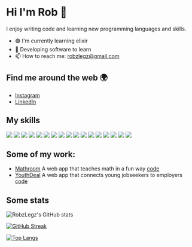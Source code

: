 # Hi I'm Rob 👋

I enjoy writing code and learning new programming languages and skills. 

- 🟣 I'm currently learning elixir
- 🤖 Developing software to learn 
- 📫 How to reach me: [robzlegz@gmail.com](mailto:robzlegz@gmail.com)

## Find me around the web 🌍

- [Instagram](https://www.instagram.com/robzlegz)
- [LinkedIn](https://www.linkedin.com/in/roberts-legzdi%C5%86%C5%A1-438254206/)

## My skills

![](https://img.shields.io/badge/python-244D70?style=for-the-badge&logo=python&logoColor=white)
![](https://img.shields.io/badge/JavaScript-F7DF1E?style=for-the-badge&logo=javascript&logoColor=black)
![](https://img.shields.io/badge/TypeScript-3178C6?style=for-the-badge&logo=typescript&logoColor=black)
![](https://img.shields.io/badge/React-20232A?style=for-the-badge&logo=react&logoColor=61DAFB)
![](https://img.shields.io/badge/Redux-593D88?style=for-the-badge&logo=redux&logoColor=white)
![](https://img.shields.io/badge/Node.js-43853D?style=for-the-badge&logo=node.js&logoColor=white)
![](https://img.shields.io/badge/Express.js-404D59?style=for-the-badge)
![](https://img.shields.io/badge/MongoDB-4EA94B?style=for-the-badge&logo=mongodb&logoColor=white)
![](https://img.shields.io/badge/Next-000000?style=for-the-badge&logo=nextjs&logoColor=white)
![](https://img.shields.io/badge/elixir-674777?style=for-the-badge&logo=elixir&logoColor=white)
![](https://img.shields.io/badge/HTML5-E34F26?style=for-the-badge&logo=html5&logoColor=white)
![](https://img.shields.io/badge/CSS3-1572B6?style=for-the-badge&logo=css3&logoColor=white)
![](https://img.shields.io/badge/Sass-CC6699?style=for-the-badge&logo=sass&logoColor=white)
![](https://img.shields.io/badge/Tailwind_CSS-38B2AC?style=for-the-badge&logo=tailwind-css&logoColor=white)
![](https://img.shields.io/badge/Netlify-00C7B7?style=for-the-badge&logo=netlify&logoColor=white)
![](https://img.shields.io/badge/Heroku-430098?style=for-the-badge&logo=heroku&logoColor=white)
![](https://img.shields.io/badge/figma-0AC97F?style=for-the-badge&logo=figma&logoColor=white)


## Some of my work:

- [Mathroom](https://mathroom.vercel.app)
A web app that teaches math in a fun way [code](https://github.com/RobzLegz/mathroom)
- [YouthDeal](https://youthdeal.vercel.app) 
A web app that connects young jobseekers to employers [code](https://github.com/RobzLegz/youthdeal)

## Some stats

![RobzLegz's GitHub stats](https://github-readme-stats.vercel.app/api?username=RobzLegz&show_icons=true&theme=synthwave)

[![GitHub Streak](https://github-readme-streak-stats.herokuapp.com?user=RobzLegz&theme=synthwave&date_format=j%2Fn%5B%2FY%5D)](https://git.io/streak-stats)

[![Top Langs](https://github-readme-stats.vercel.app/api/top-langs/?username=RobzLegz&layout=compact&theme=synthwave)](https://github.com/anuraghazra/github-readme-stats)
